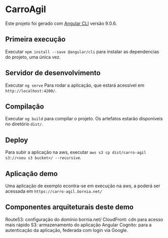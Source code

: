 # CarroAgil

Este projeto foi gerado com [Angular CLI](https://github.com/angular/angular-cli) versão 9.0.6.

## Primeira execução

Executar `npm install --save @angular/cli` para instalar as dependencias do projeto, uma única vez.

## Servidor de desenvolvimento

Executar `ng serve` Para rodar a aplicação, que estará acessível em `http://localhost:4200/`.

## Compilação

Executar `ng build` para compilar o projeto. Os artefatos estarão disponíveis no diretório `dist/`.

## Deploy

Para subir a aplicação na aws, executar `aws s3 cp dist/carro-agil s3://<seu s3 bucket>/ --recursive`.

## Aplicação demo

Uma aplicação de exemplo econtra-se em execução na aws, a poderá ser acessada em `https://carro-agil.bornia.net/`

## Componentes arquiteturais deste demo

Route53: configuração do domínio bornia.net/
CloudFront: cdn para acesso mais rápido
S3: armazenamento do aplicação Angular
Cognito: para a autenticação da aplicação, federada com login via Google.